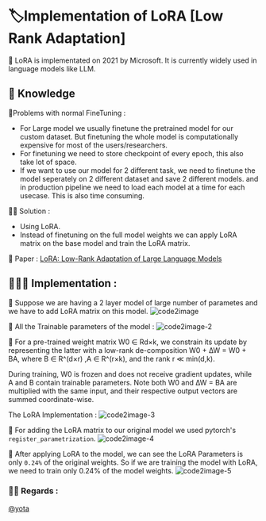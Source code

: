 # 🏷️Implementation of LoRA [Low Rank Adaptation]

🎤 LoRA is implementated on 2021 by Microsoft. It is currently widely used in language models like LLM.

## 📝 Knowledge

🛞Problems with normal FineTuning : 
  * For Large model we usually finetune the pretrained model for our custom dataset. But finetuning the whole model is computationally expensive for most of the users/researchers.
  * For finetuning we need to store checkpoint of every epoch, this also take lot of space.
  * If we want to use our model for 2 different task, we need to finetune the model seperately on 2 different dataset and save 2 different models. and in production pipeline we need to load each model at a time for each usecase. This is also time consuming.

🧚🏻 Solution : 
  * Using LoRA.
  *  Instead of finetuning on the full model weights we can apply LoRA matrix on the base model and train the LoRA matrix.

📝 Paper  : [LoRA: Low-Rank Adaptation of Large Language Models](https://arxiv.org/abs/2106.09685)


## 👨🏻‍🎨 Implementation :

🐳 Suppose we are having a 2 layer model of large number of parametes and we have to add LoRA matrix on this model.
![code2image](https://github.com/user-attachments/assets/21ebc99f-7273-40c3-b372-003964971e47)

🐳 All the Trainable parameters of the model :
![code2image-2](https://github.com/user-attachments/assets/543eba34-987e-4679-9ecb-3c1f1cb5f2ae)

🐳 For a pre-trained weight matrix W0 ∈ Rd×k, we constrain its update by representing the latter with a low-rank de-composition W0 + ∆W = W0 + BA, where B ∈ R^(d×r) ,A ∈ R^(r×k), and the rank r ≪ min(d,k). 

During training, W0 is frozen and does not receive gradient updates, while A and B contain trainable parameters. Note both W0 and ∆W = BA are multiplied with the same input, and their respective output vectors are summed coordinate-wise.

The LoRA Implementation : 
![code2image-3](https://github.com/user-attachments/assets/184cbd36-517f-4a79-bcbd-10e057d3bb6a)

🐳 For adding the LoRA matrix to our original model we used pytorch's `register_parametrization`.
![code2image-4](https://github.com/user-attachments/assets/c7615253-1d25-4ffe-a015-47d7824bd7bd)

🐳 After applying LoRA to the model, we can see the LoRA Parameters is only `0.24%` of the original weights. So if we are training the model with LoRA, we need to train only 0.24% of the model weights.
![code2image-5](https://github.com/user-attachments/assets/f6f1539e-5e9a-41bc-a696-e3fddd9d1a50)


### 🥷🏻 Regards :
[@yota](https://github.com/yotaAI)
